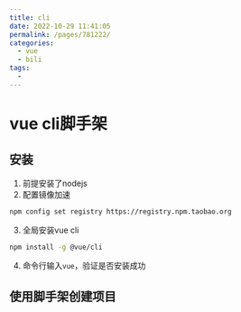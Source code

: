 ```yaml
---
title: cli
date: 2022-10-29 11:41:05
permalink: /pages/781222/
categories:
  - vue
  - bili
tags:
  - 
---
```

# vue cli脚手架

## 安装
1. 前提安装了nodejs
2. 配置镜像加速
```bash
npm config set registry https://registry.npm.taobao.org
```
3. 全局安装vue cli
```bash
npm install -g @vue/cli
```
4. 命令行输入`vue`，验证是否安装成功

## 使用脚手架创建项目
